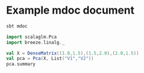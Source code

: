 # Example mdoc document


```bash
sbt mdoc
```


```scala mdoc
import scalaglm.Pca
import breeze.linalg._

val X = DenseMatrix((1.0,1.5),(1.5,2.0),(2.0,1.5))
val pca = Pca(X, List("V1","V2"))
pca.summary 
```

